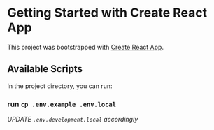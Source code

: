 # Getting Started with Create React App

This project was bootstrapped with [Create React App](https://github.com/facebook/create-react-app).

## Available Scripts

In the project directory, you can run:

### run `cp .env.example .env.local`
*UPDATE `.env.development.local` accordingly*